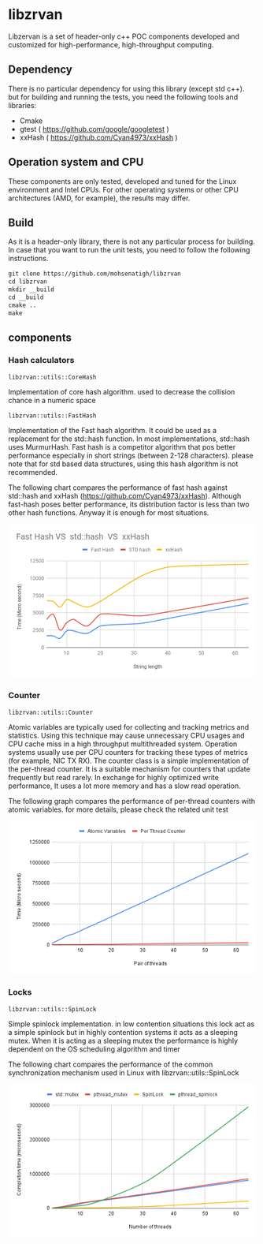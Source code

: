 # libzrvan
Libzervan is a set of header-only c++ POC components developed and customized for high-performance, high-throughput computing. 

## Dependency
There is no particular dependency for using this library (except std c++). but for building and running the tests, you need the following tools and libraries:
- Cmake
- gtest ( https://github.com/google/googletest )
- xxHash ( https://github.com/Cyan4973/xxHash )

## Operation system and CPU

These components are only tested, developed and tuned for the Linux environment and Intel CPUs. For other operating systems or other CPU architectures (AMD, for example), the results may differ.

## Build 
As it is a header-only library, there is not any particular process for building. In case that you want to run the unit tests, you need to follow the following instructions.

    git clone https://github.com/mohsenatigh/libzrvan
    cd libzrvan
    mkdir __build
    cd __build
    cmake ..
    make 

## components 

### Hash calculators

    libzrvan::utils::CoreHash

Implementation of core hash algorithm. used to decrease the collision chance in a numeric space
	
    libzrvan::utils::FastHash

Implementation of the Fast hash algorithm. It could be used as a replacement for the std::hash function. In most implementations, std::hash uses MurmurHash. Fast hash is a competitor algorithm that pos better performance especially in short strings (between 2-128 characters). please note that for std based data structures, using this hash algorithm is not recommended.

The following chart compares the performance of fast hash against std::hash and xxHash (https://github.com/Cyan4973/xxHash). Although fast-hash poses better performance, its distribution factor is less than two other hash functions. Anyway it is enough for most situations. 

![alt text](https://github.com/mohsenatigh/libzrvan/blob/main/charts/FastHash.png)

### Counter

    libzrvan::utils::Counter

Atomic variables are typically used for collecting and tracking metrics and statistics. Using this technique may cause unnecessary CPU usages and CPU cache miss in a high throughput multithreaded system.
Operation systems usually use per CPU counters for tracking these types of metrics  (for example, NIC TX RX). The counter class is a simple implementation of the per-thread counter. It is a suitable mechanism for counters that update frequently but read rarely. In exchange for highly optimized write performance, It uses a lot more memory and has a slow read operation.

The following graph compares the performance of per-thread counters with atomic variables. for more details, please check the related unit test     

![alt text](https://github.com/mohsenatigh/libzrvan/blob/main/charts/Counter.png)

### Locks

    libzrvan::utils::SpinLock

Simple spinlock implementation. in low contention situations this lock act as a simple spinlock but in highly contention systems it acts as a sleeping mutex. When it is acting as a sleeping mutex the performance is highly dependent on the OS scheduling algorithm and timer

The following chart compares the performance of the common synchronization mechanism used in Linux with libzrvan::utils::SpinLock

![alt text](https://github.com/mohsenatigh/libzrvan/blob/main/charts/Lock.png)